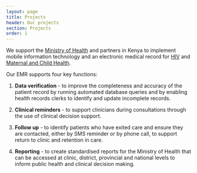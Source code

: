 ```yaml
---
layout: page
title: Projects
header: Our projects
section: Projects
order: 1
---
```


<p class="lead">We support the <a href="http://www.publichealth.go.ke">Ministry of Health</a> and partners in Kenya to implement mobile information technology and an electronic medical record for <a href="/projects/hiv">HIV</a> and <a href="/projects/mch">Maternal and Child Health</a>.</p>

Our EMR supports four key functions:

 1. **Data verification** - to improve the completeness and accuracy of the patient record by running automated database queries and by enabling health records clerks to identify and update incomplete records.

 2. **Clinical reminders** - to support clinicians during consultations through the use of clinical decision support.

 3. **Follow up** - to identify patients who have exited care and ensure they are contacted, either by SMS reminder or by phone call, to support return to clinic and retention in care.

 4. **Reporting** - to create standardised reports for the Ministry of Health that can be accessed at clinic, district, provincial and national levels to inform public health and clinical decision making.